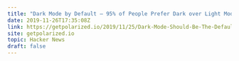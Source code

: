 ```yaml
---
title: "Dark Mode by Default – 95% of People Prefer Dark over Light Mode"
date: 2019-11-26T17:35:08Z
link: https://getpolarized.io/2019/11/25/Dark-Mode-Should-Be-The-Default-With-95-Percent-Preferring-it-Over-Light-Mode.html?utm_medium=RSS&utm_source=hune
site: getpolarized.io
topic: Hacker News
draft: false
---
```

